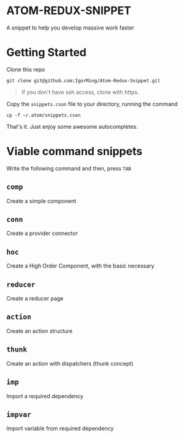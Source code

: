 # ATOM-REDUX-SNIPPET

A snippet to help you develop massive work faster

Getting Started
==========

Clone this repo

`git clone git@github.com:IgorMing/Atom-Redux-Snippet.git`
> If you don't have ssh access, clone with https.

Copy the `snippets.cson` file to your directory, running the command

`cp -f ~/.atom/snippets.cson`

That's it. Just enjoy some awesome autocompletes.

Viable command snippets
==========

Write the following command and then, press `TAB`

`comp`
---
Create a simple component

`conn`
---
Create a provider connector

`hoc`
---
Create a High Order Component, with the basic necessary

`reducer`
---
Create a reducer page

`action`
---
Create an action structure

`thunk`
---
Create an action with dispatchers (thunk concept)

`imp`
---
Import a required dependency

`impvar`
---
Import variable from required dependency
